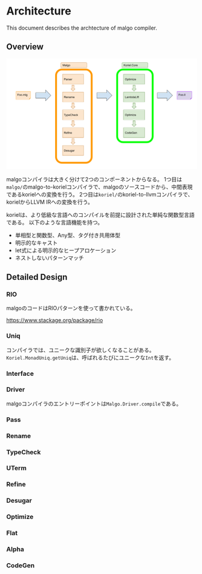 # Architecture

This document describes the archtecture of malgo compiler.

## Overview

![](/docs/malgo_overview.png)

malgoコンパイラは大きく分けて2つのコンポーネントからなる。
1つ目は`malgo/`のmalgo-to-korielコンパイラで、malgoのソースコードから、中間表現であるkorielへの変換を行う。
2つ目は`koriel/`のkoriel-to-llvmコンパイラで、korielからLLVM IRへの変換を行う。

korielは、より低級な言語へのコンパイルを前提に設計された単純な関数型言語である。
以下のような言語機能を持つ。

* 単相型と関数型、Any型、タグ付き共用体型
* 明示的なキャスト
* let式による明示的なヒープアロケーション
* ネストしないパターンマッチ

## Detailed Design

### RIO

malgoのコードはRIOパターンを使って書かれている。

https://www.stackage.org/package/rio

### Uniq

コンパイラでは、ユニークな識別子が欲しくなることがある。
`Koriel.MonadUniq.getUniq`は、呼ばれるたびにユニークな`Int`を返す。

### Interface

### Driver

malgoコンパイラのエントリーポイントは`Malgo.Driver.compile`である。

### Pass
### Rename
### TypeCheck
### UTerm
### Refine
### Desugar
### Optimize
### Flat
### Alpha
### CodeGen
